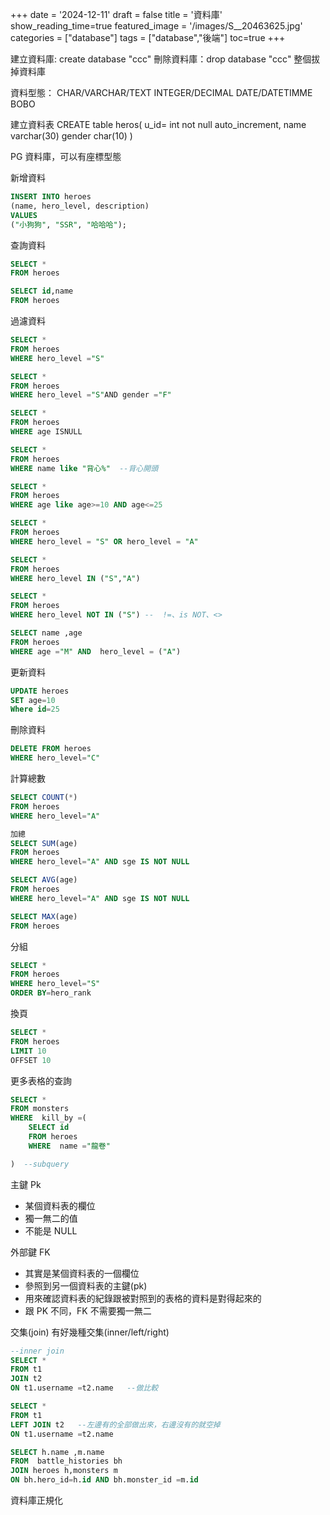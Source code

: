 +++
date = '2024-12-11'
draft = false
title = '資料庫'
show_reading_time=true
featured_image = '/images/S__20463625.jpg'
categories = ["database"]
tags = ["database","後端"]
toc=true
+++

<!--more-->

建立資料庫: create database "ccc"
刪除資料庫：drop database "ccc" 整個拔掉資料庫

資料型態：
CHAR/VARCHAR/TEXT
INTEGER/DECIMAL
DATE/DATETIMME
BOBO

建立資料表
CREATE table heros(
u_id= int not null auto_increment,
name varchar(30)
gender char(10)
)

PG 資料庫，可以有座標型態

新增資料

```SQL
INSERT INTO heroes
(name, hero_level, description)
VALUES
("小狗狗", "SSR", "哈哈哈");
```

查詢資料

```SQL
SELECT *
FROM heroes
```

```SQL
SELECT id,name
FROM heroes
```

過濾資料

```SQL
SELECT *
FROM heroes
WHERE hero_level ="S"
```

```SQL
SELECT *
FROM heroes
WHERE hero_level ="S"AND gender ="F"
```

```SQL
SELECT *
FROM heroes
WHERE age ISNULL
```

```SQL
SELECT *
FROM heroes
WHERE name like "背心%"  --背心開頭
```

```SQL
SELECT *
FROM heroes
WHERE age like age>=10 AND age<=25
```

```SQL
SELECT *
FROM heroes
WHERE hero_level = "S" OR hero_level = "A"
```

```SQL
SELECT *
FROM heroes
WHERE hero_level IN ("S","A")
```

```SQL
SELECT *
FROM heroes
WHERE hero_level NOT IN ("S") --  !=、is NOT、<>
```

```SQL
SELECT name ,age
FROM heroes
WHERE age ="M" AND  hero_level = ("A")
```

更新資料

```SQL
UPDATE heroes
SET age=10
Where id=25
```

刪除資料

```SQL
DELETE FROM heroes
WHERE hero_level="C"
```

計算總數

```SQL
SELECT COUNT(*)
FROM heroes
WHERE hero_level="A"
```

```SQL
加總
SELECT SUM(age)
FROM heroes
WHERE hero_level="A" AND sge IS NOT NULL
```

```SQL
SELECT AVG(age)
FROM heroes
WHERE hero_level="A" AND sge IS NOT NULL
```

```SQL
SELECT MAX(age)
FROM heroes
```

分組

```SQL
SELECT *
FROM heroes
WHERE hero_level="S"
ORDER BY=hero_rank
```

換頁

```SQL
SELECT *
FROM heroes
LIMIT 10
OFFSET 10
```

更多表格的查詢

```sql
SELECT *
FROM monsters
WHERE  kill_by =(
	SELECT id
	FROM heroes
	WHERE  name ="龍卷"

)  --subquery

```

主鍵 Pk

- 某個資料表的欄位
- 獨一無二的值
- 不能是 NULL

外部鍵 FK

- 其實是某個資料表的一個欄位
- 參照到另一個資料表的主鍵(pk)
- 用來確認資料表的紀錄跟被對照到的表格的資料是對得起來的
- 跟 PK 不同，FK 不需要獨一無二

交集(join)
有好幾種交集(inner/left/right)

```sql
--inner join
SELECT *
FROM t1
JOIN t2
ON t1.username =t2.name   --做比較
```

```SQL
SELECT *
FROM t1
LEFT JOIN t2   --左邊有的全部做出來，右邊沒有的就空掉
ON t1.username =t2.name
```

```sql
SELECT h.name ,m.name
FROM  battle_histories bh
JOIN heroes h,monsters m
ON bh.hero_id=h.id AND bh.monster_id =m.id
```

資料庫正規化
